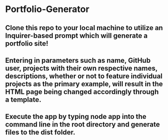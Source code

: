 # Portfolio-Generator

## Clone this repo to your local machine to utilize an Inquirer-based prompt which will generate a portfolio site!

## Entering in parameters such as name, GitHub user, projects with their own respective names, descriptions, whether or not to feature individual projects as the primary example, will result in the HTML page being changed accordingly through a template.

## Execute the app by typing node app into the command line in the root directory and generate files to the dist folder.
